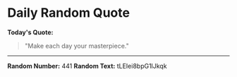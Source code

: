 # Daily Random Quote

**Today's Quote:**
> "Make each day your masterpiece."

---

**Random Number:** 441
**Random Text:** tLEIei8bpG1lJkqk
